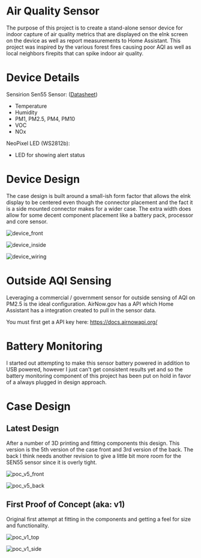 # Air Quality Sensor

The purpose of this project is to create a stand-alone sensor device for indoor capture of air quality metrics that are displayed on the eInk screen on the device as well as report measurements to Home Assistant.  This project was inspired by the various forest fires causing poor AQI as well as local neighbors firepits that can spike indoor air quality.

# Device Details

Sensirion Sen55 Sensor:  ([Datasheet](https://sensirion.com/media/documents/6791EFA0/62A1F68F/Sensirion_Datasheet_Environmental_Node_SEN5x.pdf))
- Temperature
- Humidity
- PM1, PM2.5, PM4, PM10
- VOC
- NOx

NeoPixel LED (WS2812b):
- LED for showing alert status

# Device Design

The case design is built around a small-ish form factor that allows the eInk display to be centered even though the connector placement and the fact it is a side mounted connector makes for a wider case.  The extra width does allow for some decent component placement like a battery pack, processor and core sensor.

![device_front](attachments/device_front.png)

![device_inside](attachments/device_inside.png)

![device_wiring](attachments/device_wiring.png)

# Outside AQI Sensing

Leveraging a commercial / government sensor for outside sensing of AQI on PM2.5 is the ideal configuration.  AirNow.gov has a API which Home Assistant has a integration created to pull in the sensor data.

You must first get a API key here:
https://docs.airnowapi.org/

# Battery Monitoring

I started out attempting to make this sensor battery powered in addition to USB powered, however I just can't get consistent results yet and so the battery monitoring component of this project has been put on hold in favor of a always plugged in design approach.

# Case Design

## Latest Design

After a number of 3D printing and fitting components this design.  This version is the 5th version of the case front and 3rd version of the back.  The back I think needs another revision to give a little bit more room for the SEN55 sensor since it is overly tight.

![poc_v5_front](attachments/poc_v5_front_cover.png)

![poc_v5_back](attachments/poc_v5_back_cover.png)

## First Proof of Concept (aka: v1)

Original first attempt at fitting in the components and getting a feel for size and functionality.

![poc_v1_top](attachments/poc_v1_top.png)

![poc_v1_side](attachments/poc_v1_side.png)
